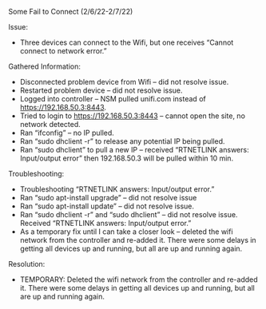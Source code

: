 Some Fail to Connect (2/6/22-2/7/22)

Issue: 
-	Three devices can connect to the Wifi, but one receives “Cannot connect to network error.”

Gathered Information:
-	Disconnected problem device from Wifi – did not resolve issue. 
-	Restarted problem device – did not resolve issue.
-	Logged into controller – NSM pulled unifi.com instead of https://192.168.50.3:8443.
-	Tried to login to https://192.168.50.3:8443 – cannot open the site, no network detected. 
-	Ran “ifconfig” – no IP pulled.
-	Ran “sudo dhclient -r” to release any potential IP being pulled. 
-	Ran “sudo dhclient” to pull a new IP – received “RTNETLINK answers: Input/output error” then 192.168.50.3 will be pulled within 10 min. 

Troubleshooting: 
-	Troubleshooting “RTNETLINK answers: Input/output error.”
-	Ran “sudo apt-install upgrade” – did not resolve issue
-	Ran “sudo apt-install update” – did not resolve issue. 
-	Ran “sudo dhclient -r” and “sudo dhclient” – did not resolve issue. Received “RTNETLINK answers: Input/output error.”
-	As a temporary fix until I can take a closer look – deleted the wifi network from the controller and re-added it. There were some delays in getting all devices up and running, but all are up and running again. 

Resolution: 
-	TEMPORARY: Deleted the wifi network from the controller and re-added it. There were some delays in getting all devices up and running, but all are up and running again. 

